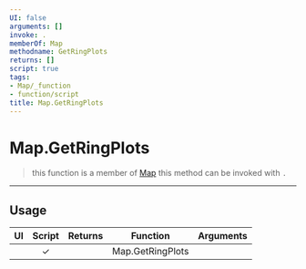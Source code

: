 ```yaml
---
UI: false
arguments: []
invoke: .
memberOf: Map
methodname: GetRingPlots
returns: []
script: true
tags:
- Map/_function
- function/script
title: Map.GetRingPlots
---
```

# Map.GetRingPlots
> this function is a member of [Map](civ-6/lua/Map.md)
> this method can be invoked with `.`
-----
## Usage
|  UI | Script | Returns | Function | Arguments |
|:---:|:------:|-------:|:--------:|:---------|
| |✓||Map.GetRingPlots||
